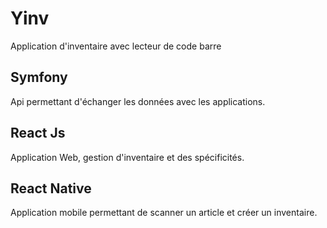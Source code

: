 # Yinv
Application d'inventaire avec lecteur de code barre

## Symfony

Api permettant d'échanger les données avec les applications.

## React Js

Application Web, gestion d'inventaire et des spécificités.

## React Native

Application mobile permettant de scanner un article et créer un inventaire.
